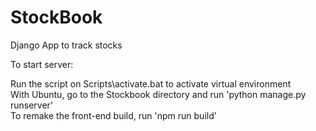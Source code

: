 # StockBook<br>
Django App to track stocks <br>

To start server: <br>

Run the script on Scripts\activate.bat to activate virtual environment <br>
With Ubuntu, go to the Stockbook directory and run 'python manage.py runserver' <br>
To remake the front-end build, run 'npm run build' <br>
